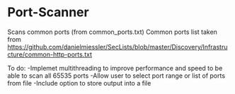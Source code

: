 # Port-Scanner
Scans common ports (from common_ports.txt)
Common ports list taken from https://github.com/danielmiessler/SecLists/blob/master/Discovery/Infrastructure/common-http-ports.txt

To do:
-Implemet multithreading to improve performance and speed to be able to scan all 65535 ports
-Allow user to select port range or list of ports from file
-Include option to store output into a file

